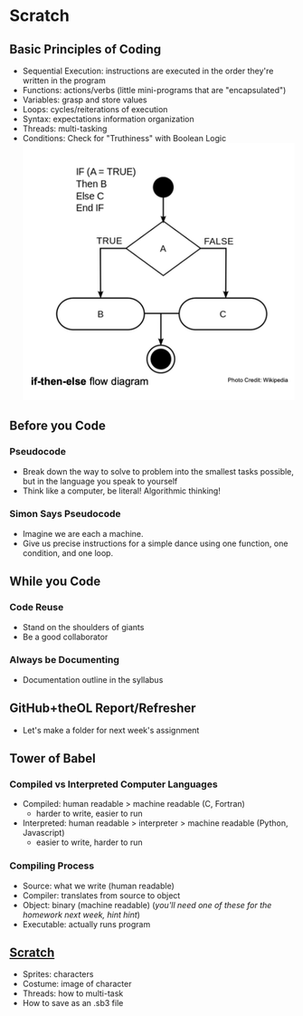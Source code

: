 # Scratch

## Basic Principles of Coding
- Sequential Execution: instructions are executed in the order they're written in the program
- Functions: actions/verbs (little mini-programs that are "encapsulated")
- Variables: grasp and store values
- Loops: cycles/reiterations of execution
- Syntax: expectations information organization
- Threads: multi-tasking
- Conditions: Check for "Truthiness" with Boolean Logic
![](img/conditions.png)

## Before you Code

### Pseudocode
- Break down the way to solve to problem into the smallest tasks possible, but in the language you speak to yourself
- Think like a computer, be literal! Algorithmic thinking!

### Simon Says Pseudocode
- Imagine we are each a machine.
- Give us precise instructions for a simple dance using one function, one condition, and one loop.

## While you Code

### Code Reuse
- Stand on the shoulders of giants
- Be a good collaborator

### Always be Documenting
- Documentation outline in the syllabus

## GitHub+theOL Report/Refresher
- Let's make a folder for next week's assignment

## Tower of Babel

### Compiled vs Interpreted Computer Languages
- Compiled: human readable > machine readable (C, Fortran)
  - harder to write, easier to run
- Interpreted: human readable > interpreter > machine readable (Python, Javascript)
  - easier to write, harder to run

### Compiling Process
- Source: what we write (human readable)
- Compiler: translates from source to object
- Object: binary (machine readable) (*you'll need one of these for the homework next week, hint hint*)
- Executable: actually runs program

## [Scratch](https://scratch.mit.edu/)
- Sprites: characters
- Costume: image of character
- Threads: how to multi-task
- How to save as an .sb3 file
